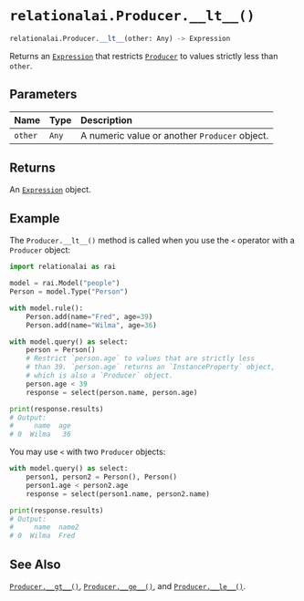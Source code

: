 # `relationalai.Producer.__lt__()`

```python
relationalai.Producer.__lt__(other: Any) -> Expression
```

Returns an [`Expression`](../Expression.md) that restricts [`Producer`](./README.md) to values strictly less than `other`.

## Parameters

| Name | Type | Description |
| :--- | :--- | :------ |
| `other` | `Any` | A numeric value or another `Producer` object. |

## Returns

An [`Expression`](../Expression.md) object.

## Example

The `Producer.__lt__()` method is called when you use the `<` operator with a `Producer` object:

```python
import relationalai as rai

model = rai.Model("people")
Person = model.Type("Person")

with model.rule():
    Person.add(name="Fred", age=39)
    Person.add(name="Wilma", age=36)

with model.query() as select:
    person = Person()
    # Restrict `person.age` to values that are strictly less
    # than 39. `person.age` returns an `InstanceProperty` object,
    # which is also a `Producer` object.
    person.age < 39
    response = select(person.name, person.age)

print(response.results)
# Output:
#     name  age
# 0  Wilma   36
```

You may use `<` with two `Producer` objects:

```python
with model.query() as select:
    person1, person2 = Person(), Person()
    person1.age < person2.age
    response = select(person1.name, person2.name)

print(response.results)
# Output:
#     name  name2
# 0  Wilma  Fred
```

## See Also

[`Producer.__gt__()`](./__gt__.md),
[`Producer.__ge__()`](./__ge__.md),
and [`Producer.__le__()`](./__le__.md).
